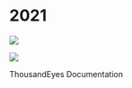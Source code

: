 # 2021

![](https://www.gitbook.com/cdn-cgi/image/width=40,height=40,fit=contain,dpr=1,format=auto/https%3A%2F%2F2360053865-files.gitbook.io%2F\~%2Ffiles%2Fv0%2Fb%2Fgitbook-legacy-files%2Fo%2Fspaces%2F-M4QARF6s57qxMrOHDTZ%2Favatar-1586888079651.png%3Fgeneration%3D1586888079959831%26alt%3Dmedia)

![](https://www.gitbook.com/cdn-cgi/image/width=24,height=24,fit=contain,dpr=1,format=auto/https%3A%2F%2F2360053865-files.gitbook.io%2F\~%2Ffiles%2Fv0%2Fb%2Fgitbook-legacy-files%2Fo%2Fspaces%2F-M4QARF6s57qxMrOHDTZ%2Favatar-1586888079651.png%3Fgeneration%3D1586888079959831%26alt%3Dmedia)

ThousandEyes Documentation
